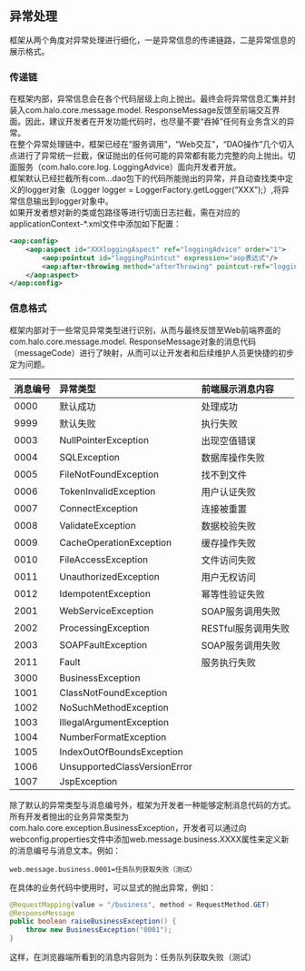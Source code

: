 ## 异常处理

框架从两个角度对异常处理进行细化，一是异常信息的传递链路，二是异常信息的展示格式。

### 传递链

在框架内部，异常信息会在各个代码层级上向上抛出。最终会将异常信息汇集并封装入com.halo.core.message.model. ResponseMessage反馈至前端交互界面。因此，建议开发者在开发功能代码时，也尽量不要“吞掉”任何有业务含义的异常。  
在整个异常处理链中，框架已经在“服务调用”，“Web交互”，“DAO操作”几个切入点进行了异常统一拦截，保证抛出的任何可能的异常都有能力完整的向上抛出。切面服务（com.halo.core.log. LoggingAdvice）面向开发者开放。  
框架默认已经拦截所有com._._.dao包下的代码所能抛出的异常，并自动查找类中定义的logger对象（Logger logger = LoggerFactory.getLogger\(“XXX”\);）,将异常信息输出到logger对象中。  
如果开发者想对新的类或包路径等进行切面日志拦截，需在对应的applicationContext-\*.xml文件中添加如下配置：  


```xml
<aop:config>
    <aop:aspect id="XXXloggingAspect" ref="loggingAdvice" order="1">
        <aop:pointcut id="loggingPointcut" expression="aop表达式"/>
        <aop:after-throwing method="afterThrowing" pointcut-ref="loggingPointcut" throwing="throwable"/>
    </aop:aspect>
</aop:config>
```

### 信息格式

框架内部对于一些常见异常类型进行识别，从而与最终反馈至Web前端界面的com.halo.core.message.model. ResponseMessage对象的消息代码（messageCode）进行了映射，从而可以让开发者和后续维护人员更快捷的初步定为问题。

| 消息编号 | 异常类型 | 前端展示消息内容 |
| :--- | :--- | :--- |
| 0000 | 默认成功 | 处理成功 |
| 9999 | 默认失败 | 执行失败 |
| 0003 | NullPointerException | 出现空值错误 |
| 0004 | SQLException | 数据库操作失败 |
| 0005 | FileNotFoundException | 找不到文件 |
| 0006 | TokenInvalidException | 用户认证失败 |
| 0007 | ConnectException | 连接被重置 |
| 0008 | ValidateException | 数据校验失败 |
| 0009 | CacheOperationException | 缓存操作失败 |
| 0010 | FileAccessException | 文件访问失败 |
| 0011 | UnauthorizedException | 用户无权访问 |
| 0012 | IdempotentException | 幂等性验证失败 |
| 2001 | WebServiceException | SOAP服务调用失败 |
| 2002 | ProcessingException | RESTful服务调用失败 |
| 2003 | SOAPFaultException | SOAP服务调用失败 |
| 2011 | Fault | 服务执行失败 |
| 3000 | BusinessException |  |
| 1001 | ClassNotFoundException |  |
| 1002 | NoSuchMethodException |  |
| 1003 | IllegalArgumentException |  |
| 1004 | NumberFormatException |  |
| 1005 | IndexOutOfBoundsException |  |
| 1006 | UnsupportedClassVersionError |  |
| 1007 | JspException |    |

除了默认的异常类型与消息编号外，框架为开发者一种能够定制消息代码的方式。所有开发者抛出的业务异常类型为com.halo.core.exception.BusinessException，开发者可以通过向webconfig.properties文件中添加web.message.business.XXXX属性来定义新的消息编号与消息文本。例如：

```properties
web.message.business.0001=任务队列获取失败（测试）
```

在具体的业务代码中使用时，可以显式的抛出异常，例如：

```java
@RequestMapping(value = "/business", method = RequestMethod.GET)
@ResponseMessage
public boolean raiseBusinessException() {
    throw new BusinessException("0001");
}
```

这样，在浏览器端所看到的消息内容则为：任务队列获取失败（测试）

